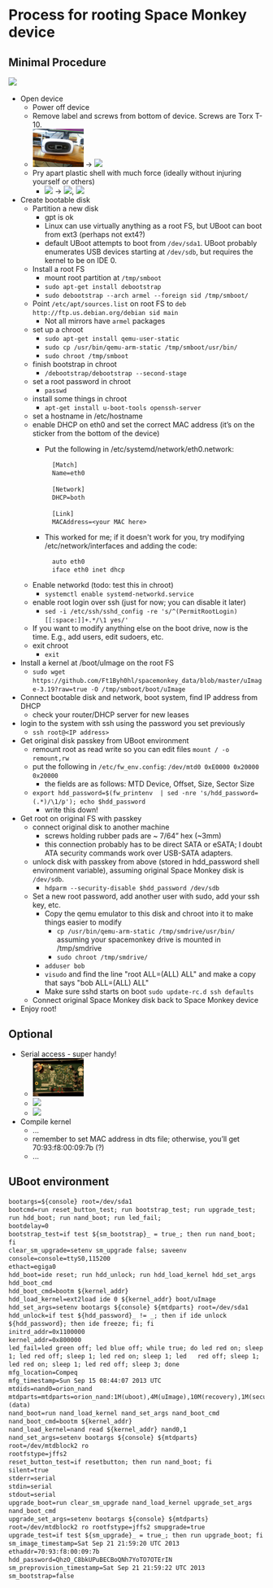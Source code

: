 # Process for rooting Space Monkey device

## Minimal Procedure
<img src="images/P1030676.JPG" width=100px></img>
- Open device 
    - Power off device
    - Remove label and screws from bottom of device. Screws are Torx T-10.
    -   <img src="images/P1030677.jpg" width=100px></img> -> <img src="images/P1030678.JPG" width=100px></img>
    - Pry apart plastic shell with much force (ideally without injuring yourself or others)
        - <img src="images/P1030680.JPG" width=100px></img> -> <img src="images/P1030681.JPG" width=100px></img>, <img src="images/P1030685.JPG" width=100px></img>
- Create bootable disk
    - Partition a new disk
        - gpt is ok
        - Linux can use virtually anything as a root FS, but UBoot can boot from ext3 (perhaps not ext4?)
        - default UBoot attempts to boot from `/dev/sda1`. UBoot probably enumerates USB devices starting at `/dev/sdb`, but requires the kernel to be on IDE 0.
    - Install a root FS
        - mount root partition at `/tmp/smboot`
        - `sudo apt-get install debootstrap`
        - `sudo debootstrap --arch armel --foreign sid /tmp/smboot/`
    - Point `/etc/apt/sources.list` on root FS to `deb http://ftp.us.debian.org/debian sid main`
      - Not all mirrors have `armel` packages
    - set up a chroot
        - `sudo apt-get install qemu-user-static`
        - `sudo cp /usr/bin/qemu-arm-static /tmp/smboot/usr/bin/`
        - `sudo chroot /tmp/smboot`
    - finish bootstrap in chroot
        - `/debootstrap/debootstrap --second-stage`
    - set a root password in chroot
        - `passwd`
    - install some things in chroot
        - `apt-get install u-boot-tools openssh-server`
    - set a hostname in /etc/hostname
    - enable DHCP on eth0 and set the correct MAC address (it’s on the sticker from the bottom of the device)
        - Put the following in /etc/systemd/network/eth0.network:
                
                [Match]
                Name=eth0
                
                [Network]
                DHCP=both
                
                [Link]
                MACAddress=<your MAC here>

        - This worked for me; if it doesn't work for you, try modifying /etc/network/interfaces and adding the code:
                
                auto eth0
                iface eth0 inet dhcp
                
    - Enable networkd (todo: test this in chroot)
        - `systemctl enable systemd-networkd.service`
    - enable root login over ssh (just for now; you can disable it later)
        - `sed -i /etc/ssh/sshd_config -re 's/^(PermitRootLogin)[[:space:]]+.*/\1 yes/'`
    - If you want to modify anything else on the boot drive, now is the time. E.g., add users, edit sudoers, etc.
    - exit chroot
        - `exit`
- Install a kernel at /boot/uImage on the root FS
    - `sudo wget https://github.com/Ft1Byh0hl/spacemonkey_data/blob/master/uImage-3.19?raw=true -O /tmp/smboot/boot/uImage`
- Connect bootable disk and network, boot system, find IP address from DHCP
    - check your router/DHCP server for new leases
- login to the system with ssh using the password you set previously
    - `ssh root@<IP address>`
- Get original disk passkey from UBoot environment
    - remount root as read write so you can edit files `mount / -o remount,rw`
    - put the following in `/etc/fw_env.config`: `/dev/mtd0 0xE0000 0x20000 0x20000`
      - the fields are as follows: MTD Device, Offset, Size, Sector Size
    - `export hdd_password=$(fw_printenv  | sed -nre 's/hdd_password=(.*)/\1/p'); echo $hdd_password`
        - write this down!
- Get root on original FS with passkey
    - connect original disk to another machine
        - screws holding rubber pads are ~ 7/64” hex (~3mm)
        - this connection probably has to be direct SATA or eSATA; I doubt ATA security commands work over USB-SATA adapters.
    - unlock disk with passkey from above (stored in hdd_password shell environment variable), assuming original Space Monkey disk is `/dev/sdb`.
        - `hdparm --security-disable $hdd_password /dev/sdb`
    - Set a new root password, add another user with sudo, add your ssh key, etc.
        - Copy the qemu emulator to this disk and chroot into it to make things easier to modify
            - `cp /usr/bin/qemu-arm-static /tmp/smdrive/usr/bin/` assuming your spacemonkey drive is mounted in /tmp/smdrive
            - `sudo chroot /tmp/smdrive/`
        - `adduser bob`
        - `visudo` and find the line "root ALL=(ALL) ALL" and make a copy that says "bob ALL=(ALL) ALL"
        - Make sure sshd starts on boot `sudo update-rc.d ssh defaults`
    - Connect original Space Monkey disk back to Space Monkey device
- Enjoy root!

## Optional

- Serial access - super handy!
    - <img src="images/hHEjkV1.jpg" width=100px></img>
    - <img src="images/P1030690.JPG" width=100px></img>
    - <img src="images/P1030691.JPG" width=100px></img>
- Compile kernel
    - ...
    - remember to set MAC address in dts file; otherwise, you’ll get 70:93:f8:00:09:7b (?)
    - ...

## UBoot environment
    bootargs=${console} root=/dev/sda1  
    bootcmd=run reset_button_test; run bootstrap_test; run upgrade_test; run hdd_boot; run nand_boot; run led_fail;  
    bootdelay=0  
    bootstrap_test=if test ${sm_bootstrap}_ = true_; then run nand_boot; fi  
    clear_sm_upgrade=setenv sm_upgrade false; saveenv  
    console=console=ttyS0,115200  
    ethact=egiga0  
    hdd_boot=ide reset; run hdd_unlock; run hdd_load_kernel hdd_set_args hdd_boot_cmd  
    hdd_boot_cmd=bootm ${kernel_addr}  
    hdd_load_kernel=ext2load ide 0 ${kernel_addr} boot/uImage  
    hdd_set_args=setenv bootargs ${console} ${mtdparts} root=/dev/sda1  
    hdd_unlock=if test ${hdd_password}_ != _; then if ide unlock ${hdd_password}; then ide freeze; fi; fi  
    initrd_addr=0x1100000  
    kernel_addr=0x800000  
    led_fail=led green off; led blue off; while true; do led red on; sleep 1; led red off; sleep 1; led red on; sleep 1; led   red off; sleep 1; led red on; sleep 1; led red off; sleep 3; done  
    mfg_location=Compeq  
    mfg_timestamp=Sun Sep 15 08:44:07 2013 UTC  
    mtdids=nand0=orion_nand  
    mtdparts=mtdparts=orion_nand:1M(uboot),4M(uImage),10M(recovery),1M(secure),-(data)  
    nand_boot=run nand_load_kernel nand_set_args nand_boot_cmd  
    nand_boot_cmd=bootm ${kernel_addr}  
    nand_load_kernel=nand read ${kernel_addr} nand0,1  
    nand_set_args=setenv bootargs ${console} ${mtdparts} root=/dev/mtdblock2 ro   
    rootfstype=jffs2  
    reset_button_test=if resetbutton; then run nand_boot; fi  
    silent=true  
    stderr=serial  
    stdin=serial  
    stdout=serial
    upgrade_boot=run clear_sm_upgrade nand_load_kernel upgrade_set_args nand_boot_cmd  
    upgrade_set_args=setenv bootargs ${console} ${mtdparts} root=/dev/mtdblock2 ro rootfstype=jffs2 smupgrade=true  
    upgrade_test=if test ${sm_upgrade}_ = true_; then run upgrade_boot; fi  
    sm_image_timestamp=Sat Sep 21 21:59:20 UTC 2013  
    ethaddr=70:93:f8:00:09:7b  
    hdd_password=QhzO_C8bkUPuBECBoQNh7YoTO7OTErIN  
    sm_preprovision_timestamp=Sat Sep 21 21:59:22 UTC 2013  
    sm_bootstrap=false  
